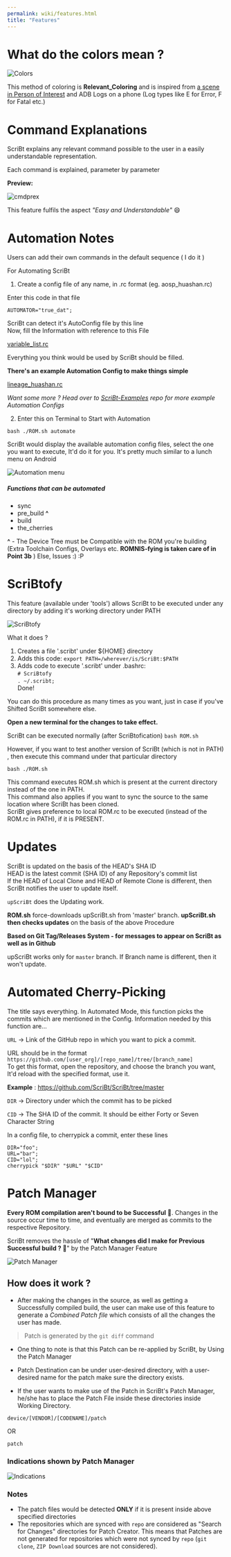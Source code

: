 ```yaml
---
permalink: wiki/features.html
title: "Features"
---
```


# What do the colors mean ?

![Colors](https://github.com/ScriBt/images/raw/master/RelColor.png)  

This method of coloring is **Relevant_Coloring** and is inspired from [a scene in Person of Interest](https://goo.gl/photos/s8YpQL1eBxSYwCWS7) and ADB Logs on a phone (Log types like E for Error, F for Fatal etc.)

# Command Explanations

ScriBt explains any relevant command possible to the user in a easily understandable representation.

Each command is explained, parameter by parameter

**Preview:**

![cmdprex](https://github.com/ScriBt/images/raw/master/cmdprex.png)

This feature fulfils the aspect _"Easy and Understandable"_ :smile:  

# Automation Notes

Users can add their own commands in the default sequence ( I do it )

For Automating ScriBt

1. Create a config file of any name, in .rc format (eg. aosp_huashan.rc)

Enter this code in that file

`AUTOMATOR="true_dat";`

ScriBt can detect it's AutoConfig file by this line  
Now, fill the Information with reference to this File  

[variable_list.rc](https://github.com/ScriBt/ScriBt-examples/blob/master/variable_list.rc)  

Everything you think would be used by ScriBt should be filled.

**There's an example Automation Config to make things simple**

[lineage_huashan.rc](https://github.com/ScriBt/ScriBt-Examples/blob/master/lineage_huashan.rc)

_Want some more ? Head over to [ScriBt-Examples](https://github.com/ScriBt/ScriBt-Examples) repo for more example Automation Configs_

2. Enter this on Terminal to Start with Automation

```
bash ./ROM.sh automate
```

ScriBt would display the available automation config files, select the one you want to execute, It'd do it for you. It's pretty much similar to a lunch menu on Android

![Automation menu](https://github.com/ScriBt/images/raw/master/AutomateMenu.png)  

##### Functions that can be automated

* sync
* pre_build **^**
* build
* the_cherries

**^** - The Device Tree must be Compatible with the ROM you're building (Extra Toolchain Configs, Overlays etc. **ROMNIS-fying is taken care of in Point 3b** ) Else, Issues :) :P

# ScriBtofy

This feature (available under 'tools') allows ScriBt to be executed under any directory by adding it's working directory under PATH  

![ScriBtofy](https://github.com/ScriBt/images/raw/master/ScriBtofy.png)

What it does ?  
1. Creates a file '.scribt' under ${HOME} directory  
2. Adds this code: ```export PATH=/wherever/is/ScriBt:$PATH```  
3. Adds code to execute '.scribt' under .bashrc:  
```# ScriBtofy```  
```. ~/.scribt;```  
Done!  

You can do this procedure as many times as you want, just in case if you've Shifted ScriBt somewhere else.  

**Open a new terminal for the changes to take effect.**  

ScriBt can be executed normally (after ScriBtofication) ```bash ROM.sh```

However, if you want to test another version of ScriBt (which is not in PATH) , then execute this command under that particular directory  

```bash ./ROM.sh```

This command executes ROM.sh which is present at the current directory instead of the one in PATH.  
This command also applies if you want to sync the source to the same location where ScriBt has been cloned.   
ScriBt gives preference to local ROM.rc to be executed (instead of the ROM.rc in PATH), if it is PRESENT.

# Updates

ScriBt is updated on the basis of the HEAD's SHA ID  
HEAD is the latest commit (SHA ID) of any Repository's commit list  
If the HEAD of Local Clone and HEAD of Remote Clone is different, then ScriBt notifies the user to update itself.  

```upScriBt``` does the Updating work.  

**ROM.sh** force-downloads upScriBt.sh from 'master' branch.
**upScriBt.sh then checks updates** on the basis of the above Procedure

**Based on Git Tag/Releases System - for messages to appear on ScriBt as well as in Github**

upScriBt works only for `master` branch. If Branch name is different, then it won't update.

# Automated Cherry-Picking

The title says everything. In Automated Mode, this function picks the commits which are mentioned in the Config.
Information needed by this function are...

`URL` -> Link of the GitHub repo in which you want to pick a commit.

URL should be in the format `https://github.com/[user_org]/[repo_name]/tree/[branch_name]`  
To get this format, open the repository, and choose the branch you want, It'd reload with the specified format, use it.

**Example** : https://github.com/ScriBt/ScriBt/tree/master

`DIR` -> Directory under which the commit has to be picked

`CID` -> The SHA ID of the commit. It should be either Forty or Seven Character String

In a config file, to cherrypick a commit, enter these lines

```
DIR="foo";
URL="bar";
CID="lol";
cherrypick "$DIR" "$URL" "$CID"
```

# Patch Manager

**Every ROM compilation aren't bound to be Successful** :rofl:. Changes in the
source occur time to time, and eventually are merged as commits to the respective Repository.

ScriBt removes the hassle of "**What changes did I make for Previous Successful build ? :thinking:**"
by the Patch Manager Feature

![Patch Manager](https://github.com/ScriBt/images/raw/master/PatchManager.png)

## How does it work ?

* After making the changes in the source, as well as getting a Successfully compiled build, the
user can make use of this feature to generate a *Combined Patch file* which consists of all the changes the
user has made.  

> Patch is generated by the `git diff` command

* One thing to note is that this Patch can be re-applied by ScriBt, by Using the Patch Manager  

* Patch Destination can be under user-desired directory, with a user-desired name for the patch
make sure the directory exists.

* If the user wants to make use of the Patch in ScriBt's Patch Manager, he/she has to place the
Patch File inside these directories inside Working Directory.

`device/[VENDOR]/[CODENAME]/patch`  

OR  

`patch`  

### Indications shown by Patch Manager

![Indications](https://github.com/ScriBt/images/raw/master/PatchManagerIndications.png)

### Notes

* The patch files would be detected **ONLY** if it is present inside above specified directories
* The repositories which are synced with `repo` are considered as "Search for Changes" directories for Patch Creator. This means that Patches are not generated for repositories which were not synced by `repo` (`git clone`, `ZIP Download` sources are not considered).
